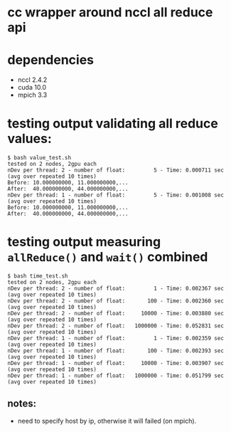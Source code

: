 # cc wrapper around nccl all reduce api

# dependencies
- nccl 2.4.2
- cuda 10.0
- mpich 3.3


# testing output validating all reduce values:
```
$ bash value_test.sh
tested on 2 nodes, 2gpu each
nDev per thread: 2 - number of float:         5 - Time: 0.000711 sec (avg over repeated 10 times)
Before: 10.000000000, 11.000000000,...
After:  40.000000000, 44.000000000,...
nDev per thread: 1 - number of float:         5 - Time: 0.001008 sec (avg over repeated 10 times)
Before: 10.000000000, 11.000000000,...
After:  40.000000000, 44.000000000,...
```

# testing output measuring `allReduce()` and `wait()` combined
```
$ bash time_test.sh
tested on 2 nodes, 2gpu each
nDev per thread: 2 - number of float:         1 - Time: 0.002367 sec (avg over repeated 10 times)
nDev per thread: 2 - number of float:       100 - Time: 0.002360 sec (avg over repeated 10 times)
nDev per thread: 2 - number of float:     10000 - Time: 0.003880 sec (avg over repeated 10 times)
nDev per thread: 2 - number of float:   1000000 - Time: 0.052831 sec (avg over repeated 10 times)
nDev per thread: 1 - number of float:         1 - Time: 0.002359 sec (avg over repeated 10 times)
nDev per thread: 1 - number of float:       100 - Time: 0.002393 sec (avg over repeated 10 times)
nDev per thread: 1 - number of float:     10000 - Time: 0.003907 sec (avg over repeated 10 times)
nDev per thread: 1 - number of float:   1000000 - Time: 0.051799 sec (avg over repeated 10 times)
```

## notes:
- need to specify host by ip, otherwise it will failed (on mpich).
